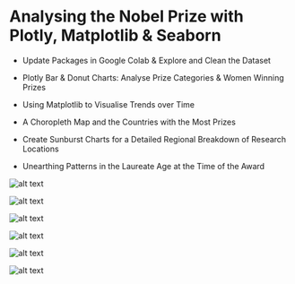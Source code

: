 # Analysing the Nobel Prize with Plotly, Matplotlib & Seaborn


- Update Packages in Google Colab & Explore and Clean the Dataset


- Plotly Bar & Donut Charts: Analyse Prize Categories & Women Winning Prizes


- Using Matplotlib to Visualise Trends over Time


- A Choropleth Map and the Countries with the Most Prizes


- Create Sunburst Charts for a Detailed Regional Breakdown of Research Locations


- Unearthing Patterns in the Laureate Age at the Time of the Award


![alt text](?raw=true)

![alt text](?raw=true)

![alt text](?raw=true)

![alt text](?raw=true)

![alt text](?raw=true)

![alt text](?raw=true)